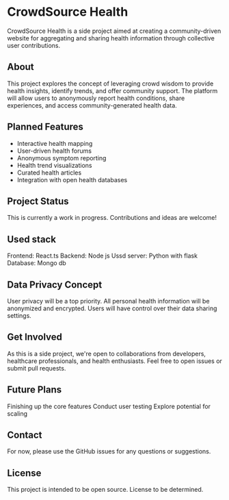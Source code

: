# CrowdSource Health

CrowdSource Health is a side project aimed at creating a community-driven website for aggregating and sharing health information through collective user contributions.

## About

This project explores the concept of leveraging crowd wisdom to provide health insights, identify trends, and offer community support. The platform will allow users to anonymously report health conditions, share experiences, and access community-generated health data.

## Planned Features

- Interactive health mapping
- User-driven health forums
- Anonymous symptom reporting
- Health trend visualizations
- Curated health articles
- Integration with open health databases

## Project Status

This is currently a work in progress. Contributions and ideas are welcome!

## Used stack

Frontend: React.ts
Backend: Node js
Ussd server: Python with flask
Database: Mongo db

## Data Privacy Concept

User privacy will be a top priority. All personal health information will be anonymized and encrypted. Users will have control over their data sharing settings.

## Get Involved

As this is a side project, we're open to collaborations from developers, healthcare professionals, and health enthusiasts. Feel free to open issues or submit pull requests.

## Future Plans

Finishing up the core features
Conduct user testing
Explore potential for scaling

## Contact

For now, please use the GitHub issues for any questions or suggestions.

## License

This project is intended to be open source. License to be determined.
